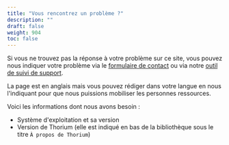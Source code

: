 ```yaml
---
title: "Vous rencontrez un problème ?"
description: ""
draft: false
weight: 904
toc: false
---
```


Si vous ne trouvez pas la réponse à votre problème sur ce site, 
vous pouvez nous indiquer votre problème via le 
<a href="https://www.edrlab.org/contact/">formulaire de contact</a> 
ou via notre [outil de suivi de support](https://github.com/edrlab/thorium-reader-doc/issues/new).

La page est en anglais mais vous pouvez rédiger dans votre langue en nous 
l'indiquant pour que nous puissions mobiliser les personnes ressources.

Voici les informations dont nous avons besoin : 

* Système d'exploitation et sa version 
* Version de Thorium (elle est indiqué en bas de la bibliothèque sous le titre `À propos de Thorium`)

